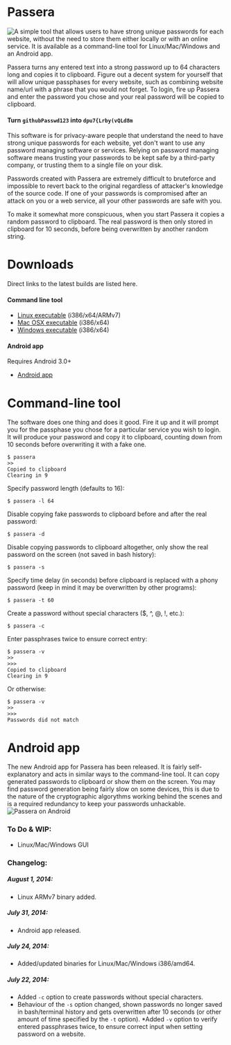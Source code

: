 # Passera

<div style="float: left"><img src="http://mw.gg/i/passera_logo.png" /></div>
A simple tool that allows users to have strong unique
passwords for each website, without the need to store them either
locally or with an online service. It is available as a command-line tool for Linux/Mac/Windows and an Android app.

Passera turns any entered text into a strong password up to 64
characters long and copies it to clipboard. Figure out a decent system
for yourself that will allow unique passphases for every website, such
as combining website name/url with a phrase that you would not forget.
To login, fire up Passera and enter the password you chose and your
real password will be copied to clipboard.

#### Turn `githubPasswd123` into `dpu7{Lrby(vQLd8m`

This software is for privacy-aware people that understand the need to
have strong unique passwords for each website, yet don't want to use
any password managing software or services. Relying on password managing software means trusting your passwords to be kept safe by a third-party
company, or trusting them to a single file on your disk.

Passwords created with Passera are extremely difficult to bruteforce
and impossible to revert back to the original regardless of attacker's
knowledge of the source code. If one of your passwords is compromised
after an attack on you or a web service, all your other passwords are
safe with you.

To make it somewhat more conspicuous, when you start Passera it copies
a random password to clipboard. The real password is then only stored
in clipboard for 10 seconds, before being overwritten by another
random string.

# Downloads
Direct links to the latest builds are listed here.

#### Command line tool

* [Linux executable](http://mw.gg/d/passera-linux.tar.gz "Passera for Linux") (i386/x64/ARMv7)
* [Mac OSX executable](http://mw.gg/d/passera-osx.tar.gz "Passera for Mac OSX") (i386/x64)
* [Windows executable](http://mw.gg/d/passera-windows.zip "Passera for Microsoft Windows") (i386/x64)

#### Android app

Requires Android 3.0+

* [Android app](http://mw.gg/d/gg.mw.passera.apk "Passera for Android 3.0+")

# Command-line tool
The software does one thing and does it good. Fire it up and it will
prompt you for the passphase you chose for a particular service you
wish to login. It will produce your password and copy it to clipboard,
counting down from 10 seconds before overwriting it with a fake one.
```
$ passera
>> 
Copied to clipboard
Clearing in 9
```

Specify password length (defaults to 16):

```
$ passera -l 64
```

Disable copying fake passwords to clipboard before and after the real password:

```
$ passera -d 
```

Disable copying passwords to clipboard altogether, only show the real password on the screen (not saved in bash history):

```
$ passera -s
```

Specify time delay (in seconds) before clipboard is replaced with a phony password (keep in mind it may be overwritten by other programs): 
```
$ passera -t 60
```

Create a password without special characters ($, ^, @, !, etc.):
```
$ passera -c
```

Enter passphrases twice to ensure correct entry:
```
$ passera -v
>> 
>>> 
Copied to clipboard
Clearing in 9
```
Or otherwise:
```
$ passera -v
>> 
>>> 
Passwords did not match
```
# Android app
The new Android app for Passera has been released. It is fairly self-explanatory and acts in similar ways to the command-line tool. It can copy generated passwords to clipboard or show them on the screen. You may find password generation being fairly slow on some devices, this is due to the nature of the cryptographic algorythms working behind the scenes and is a required redundancy to keep your passwords unhackable.
![Passera on Android](http://mw.gg/i/passera_android_2aug14.png)

### To Do & WIP:
* Linux/Mac/Windows GUI

### Changelog:

##### August 1, 2014:
* Linux ARMv7 binary added.

##### July 31, 2014:
* Android app released.

##### July 24, 2014:
* Added/updated binaries for Linux/Mac/Windows i386/amd64.

##### July 22, 2014:
* Added `-c` option to create passwords without special characters.
* Behaviour of the `-s` option changed, shown passwords no longer saved in bash/terminal history and gets overwritten after 10 seconds (or other amount of time specified by the `-t` option).
*Added `-v` option to verify entered passphrases twice, to ensure correct input when setting password on a website.

